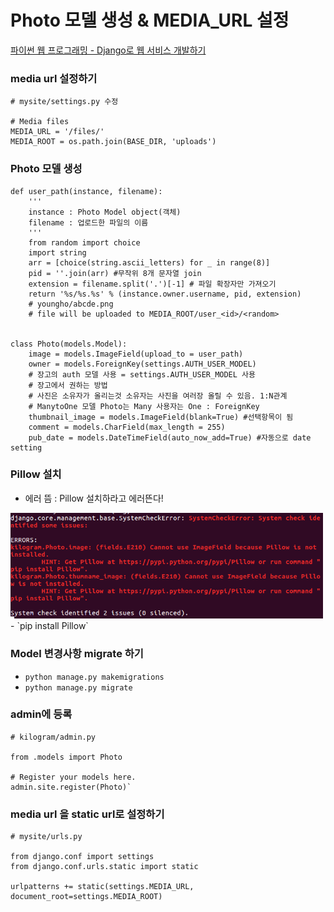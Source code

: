 # Photo 모델 생성 & MEDIA_URL 설정

[파이썬 웹 프로그래밍 - Django로 웹 서비스 개발하기](https://www.inflearn.com/course/django-%ED%8C%8C%EC%9D%B4%EC%8D%AC-%EC%9E%A5%EA%B3%A0-%EA%B0%95%EC%A2%8C/)

### media url 설정하기

```
# mysite/settings.py 수정

# Media files
MEDIA_URL = '/files/'
MEDIA_ROOT = os.path.join(BASE_DIR, 'uploads')
```

### Photo 모델 생성

```
def user_path(instance, filename):
    '''
    instance : Photo Model object(객체)
    filename : 업로드한 파일의 이름
    '''
    from random import choice
    import string
    arr = [choice(string.ascii_letters) for _ in range(8)]
    pid = ''.join(arr) #무작위 8개 문자열 join
    extension = filename.split('.')[-1] # 파일 확장자만 가져오기
    return '%s/%s.%s' % (instance.owner.username, pid, extension)
    # youngho/abcde.png
    # file will be uploaded to MEDIA_ROOT/user_<id>/<random>


class Photo(models.Model):
    image = models.ImageField(upload_to = user_path)
    owner = models.ForeignKey(settings.AUTH_USER_MODEL)
    # 장고의 auth 모델 사용 = settings.AUTH_USER_MODEL 사용
    # 장고에서 권하는 방법
    # 사진은 소유자가 올리는것 소유자는 사진을 여러장 올릴 수 있음. 1:N관계
    # ManytoOne 모델 Photo는 Many 사용자는 One : ForeignKey
    thumbnail_image = models.ImageField(blank=True) #선택항목이 됨
    comment = models.CharField(max_length = 255)
    pub_date = models.DateTimeField(auto_now_add=True) #자동으로 date setting
```

### Pillow 설치
- 에러 뜸 : Pillow 설치하라고 에러뜬다!
<img src="./imgs/pillow.jpg" width=500>
- `pip install Pillow`


### Model 변경사항 migrate 하기

- `python manage.py makemigrations`
- `python manage.py migrate`


### admin에 등록

```
# kilogram/admin.py

from .models import Photo

# Register your models here.
admin.site.register(Photo)`
```

### media url 을 static url로 설정하기

```
# mysite/urls.py

from django.conf import settings
from django.conf.urls.static import static

urlpatterns += static(settings.MEDIA_URL, document_root=settings.MEDIA_ROOT)
```

